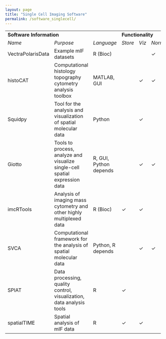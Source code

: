 ```yaml
---
layout: page
title: "Single Cell Imaging Software"
permalink: /software_singlecell/
---
```


<table>
  <tr>
    <td colspan="3"><b>Software Information</b></td>
    <td colspan="6"><b>Functionality</b></td>
  </tr>
  <tr>
    <td><i>Name</i></td>
    <td><i>Purpose</i></td>
    <td><i>Language</i></td>
    <td><i>Store</i></td>
    <td><i>Viz</i></td>
    <td><i>Norm</i></td>
    <td><i>Seg</i></td>
    <td><i>Ptype</i></td>
    <td><i>Spatial</i></td>
  </tr>
  <tr>
    <td>VectraPolarisData</td>
    <td>Example mIF datasets</td>
    <td>R (Bioc)</td>
    <td>  </td>
    <td>  </td>
    <td> &check; </td>
    <td>  </td>
    <td>  </td>
    <td>  </td>
  </tr>
  <tr>
    <td>histoCAT</td>
    <td>Computational histology topography cytometry analysis toolbox</td>
    <td>MATLAB, GUI</td>
    <td>  </td>
    <td> &check; </td>
    <td> &check; </td>
    <td>  </td>
    <td>  </td>
    <td> &check; </td>
  </tr>
  <tr>
    <td>Squidpy</td>
    <td>Tool for the analysis and visualization of spatial molecular data</td>
    <td>Python</td>
    <td>  </td>
    <td> &check; </td>
    <td>  </td>
    <td> &check; </td>
    <td>  </td>
    <td> &check; </td>
  </tr>
  <tr>
    <td>Giotto</td>
    <td>Tools to process, analyze and visualize single-cell spatial expression data</td>
    <td>R, GUI, Python depends</td>
    <td>  </td>
    <td> &check; </td>
    <td> &check; </td>
    <td>  </td>
    <td>  </td>
    <td> &check; </td>
  </tr>
  <tr>
    <td>imcRTools</td>
    <td>Analysis of imaging mass cytometry and other highly multiplexed data</td>
    <td>R (Bioc)</td>
    <td> &check; </td>
    <td> &check; </td>
    <td>  </td>
    <td>  </td>
    <td>  </td>
    <td> &check; </td>
  </tr>
  <tr>
    <td>SVCA</td>
    <td>Computational framework for the analysis of spatial molecular data</td>
    <td>Python, R depends</td>
    <td>  </td>
    <td> &check; </td>
    <td> &check; </td>
    <td>  </td>
    <td>  </td>
    <td> &check; </td>
  </tr>  
  <tr>
    <td>SPIAT</td>
    <td>Data processing, quality control, visualization, data analysis tools</td>
    <td>R</td>
    <td> &check; </td>
    <td>  </td>
    <td>  </td>
    <td>  </td>
    <td>  </td>
    <td>  </td>
  </tr>
  <tr>
    <td>spatialTIME</td>
    <td>Spatial analysis of mIF data</td>
    <td>R</td>
    <td> &check; </td>
    <td> &check; </td>
    <td>  </td>
    <td>  </td>
    <td>  </td>
    <td> &check; </td>
  </tr>
</table>
